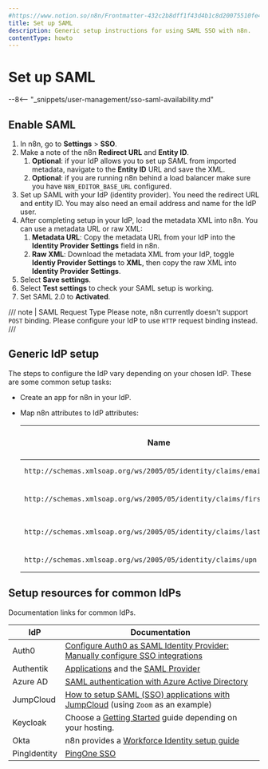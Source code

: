 ```yaml
---
#https://www.notion.so/n8n/Frontmatter-432c2b8dff1f43d4b1c8d20075510fe4
title: Set up SAML
description: Generic setup instructions for using SAML SSO with n8n.
contentType: howto
---
```


# Set up SAML

--8<-- "_snippets/user-management/sso-saml-availability.md"

## Enable SAML

1. In n8n, go to **Settings** > **SSO**.
1. Make a note of the n8n **Redirect URL** and **Entity ID**.
	1. **Optional**: if your IdP allows you to set up SAML from imported metadata, navigate to the **Entity ID** URL and save the XML. 
	2. **Optional**: if you are running n8n behind a load balancer make sure you have `N8N_EDITOR_BASE_URL` configured. 
1. Set up SAML with your IdP (identity provider). You need the redirect URL and entity ID. You may also need an email address and name for the IdP user.
1. After completing setup in your IdP, load the metadata XML into n8n. You can use a metadata URL or raw XML:
	1. **Metadata URL**: Copy the metadata URL from your IdP into the **Identity Provider Settings** field in n8n.
	1. **Raw XML**: Download the metadata XML from your IdP, toggle **Identiy Provider Settings** to **XML**, then copy the raw XML into **Identity Provider Settings**.
1. Select **Save settings**.
1. Select **Test settings** to check your SAML setup is working.
1. Set SAML 2.0 to **Activated**.

/// note | SAML Request Type
Please note, n8n currently doesn't support `POST` binding. Please configure your IdP to use `HTTP` request binding instead. 
///

## Generic IdP setup

The steps to configure the IdP vary depending on your chosen IdP. These are some common setup tasks:

* Create an app for n8n in your IdP.
* Map n8n attributes to IdP attributes:

	| Name | Name format | Value (IdP side) |
	| ---- | ----------- | ---------------- |
	| `http://schemas.xmlsoap.org/ws/2005/05/identity/claims/emailaddress` | URI Reference | User email       |
	| `http://schemas.xmlsoap.org/ws/2005/05/identity/claims/firstname`    | URI Reference | User First Name  |
	| `http://schemas.xmlsoap.org/ws/2005/05/identity/claims/lastname`     | URI Reference | User Last Name   |
	| `http://schemas.xmlsoap.org/ws/2005/05/identity/claims/upn`          | URI Reference | User Email       |

## Setup resources for common IdPs

Documentation links for common IdPs.

| IdP | Documentation |
| --- | ------------- |
| Auth0 | [Configure Auth0 as SAML Identity Provider: Manually configure SSO integrations](https://auth0.com/docs/authenticate/protocols/saml/saml-sso-integrations/configure-auth0-saml-identity-provider#manually-configure-sso-integrations) |
| Authentik | [Applications](https://goauthentik.io/docs/applications) and the [SAML Provider](https://goauthentik.io/docs/providers/saml/) |
| Azure AD | [SAML authentication with Azure Active Directory](https://learn.microsoft.com/en-us/azure/active-directory/fundamentals/auth-saml) |
| JumpCloud | [How to setup SAML (SSO) applications with JumpCloud](https://jumpcloud.com/support/integrate-with-zoom#configuring-the-sso-integration) (using `Zoom` as an example) |
| Keycloak | Choose a [Getting Started](https://www.keycloak.org/guides#getting-started) guide depending on your hosting. |
| Okta | n8n provides a [Workforce Identity setup guide](/user-management/saml/okta.md) |
| PingIdentity | [PingOne SSO](https://docs.pingidentity.com/pingone/getting_started_with_pingone/p1_p1sso_start.html) |

